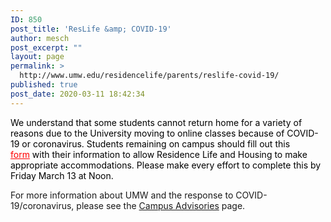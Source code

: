 ```yaml
---
ID: 850
post_title: 'ResLife &amp; COVID-19'
author: mesch
post_excerpt: ""
layout: page
permalink: >
  http://www.umw.edu/residencelife/parents/reslife-covid-19/
published: true
post_date: 2020-03-11 18:42:34
---
```

<p class="xmsonormal"><span style="color: #000000">We understand that some students cannot return home for a variety of reasons due to the University moving to online classes because of COVID-19 or coronavirus. Students remaining on campus should fill out this <span style="color: #ff0000"><a style="color: #ff0000" href="https://umw.presence.io/form/register-to-remain-on-campus">form</a></span> with their information to allow Residence Life and Housing to make appropriate accommodations. Please make every effort to complete this by Friday March 13 at Noon.</span></p>
For more information about UMW and the response to COVID-19/coronavirus, please see the <a href="https://www.umw.edu/advisories/coronavirus/">Campus Advisories</a> page.